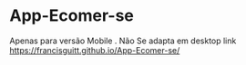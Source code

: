 # App-Ecomer-se    

Apenas para versão Mobile . Não  Se adapta em desktop
link https://francisguitt.github.io/App-Ecomer-se/

